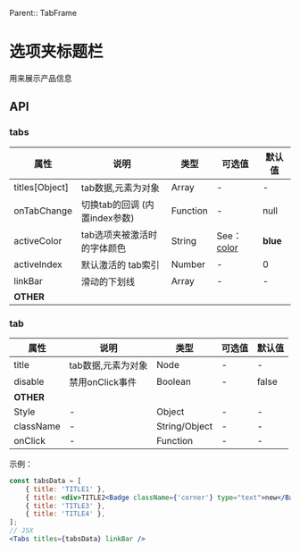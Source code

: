 Parent:: TabFrame

# 选项夹标题栏

用来展示产品信息

## API

### tabs

| 属性             | 说明              | 类型     | 可选值                            | 默认值      |
| -------------- | --------------- | ------ | ------------------------------ | -------- |
| titles[Object] | tab数据,元素为对象     | Array  | -                              | -        |
| onTabChange | 切换tab的回调 (内置index参数) | Function | - | null |
| activeColor    | tab选项夹被激活时的字体颜色 | String | See：[color](../style/index.md) | **blue** |
| activeIndex    | 默认激活的 tab索引     | Number | -                              | 0        |
| linkBar        | 滑动的下划线          | Array  | -                              | -        |
| **OTHER**      |                 |        |                                |          |

### tab

| 属性        | 说明          | 类型            | 可选值  | 默认值   |
| --------- | ----------- | ------------- | ---- | ----- |
| title     | tab数据,元素为对象 | Node          | -    | -     |
| disable   | 禁用onClick事件 | Boolean       | -    | false |
| **OTHER** |             |               |      |       |
| Style     | -           | Object        | -    | -     |
| className | -           | String/Object | -    | -     |
| onClick   | -           | Function      | -    | -     |



示例：

```jsx
const tabsData = [
	{ title: 'TITLE1' },
	{ title: <div>TITLE2<Badge className={'corner'} type="text">new</Badge></div> },
	{ title: 'TITLE3' },
	{ title: 'TITLE4' },
];
// JSX
<Tabs titles={tabsData} linkBar />
```



